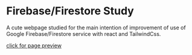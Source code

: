 # Firebase/Firestore Study

A cute webpage studied for the main intention of improvement of use of Google Firebase/Firestore service with react and TailwindCss.

[click for page preview](https://asoylu06.github.io/contact-app/)